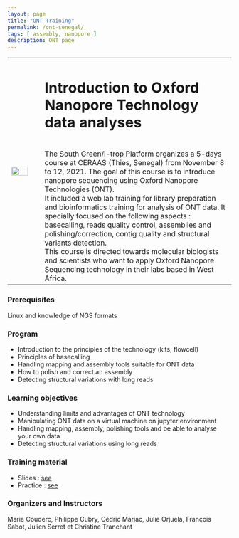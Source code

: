 ```yaml
---
layout: page
title: "ONT Training"
permalink: /ont-senegal/
tags: [ assembly, nanopore ]
description: ONT page
---
```

<table class="table-contact">
<tr>
<td width="15%"><img width="80%" src="{{ site.url }}/images/trainings-ont.png" alt="" />
</td>
<td>
<h1> Introduction to Oxford Nanopore Technology data analyses</h1><br />
The South Green/i-trop Platform organizes a 5-days course at CERAAS (Thies, Senegal) from November 8 to 12, 2021. The goal of this course is to introduce nanopore sequencing using Oxford Nanopore Technologies (ONT).  
<br />
It included a web lab training for library preparation and bioinformatics training for analysis of ONT data. It specially focused on the following aspects : basecalling, reads quality control, assemblies and polishing/correction, contig quality and structural variants detection.
<br/> 
This course is directed towards molecular biologists and scientists who want to apply Oxford Nanopore Sequencing technology in their labs based in West Africa.
</td>
</tr>
</table>

### Prerequisites
Linux and knowledge of NGS formats 

<div id="colonne1">
<h3>Program</h3>
<ul>
<li>Introduction to the principles of the technology (kits, flowcell)</li>
<li>Principles of basecalling</li>
<li>Handling mapping and assembly tools suitable for ONT data</li>
<li>How to polish and correct an assembly</li>
<li>Detecting structural variations with long reads</li>
</ul>
</div>


<div id="colonne2">
<h3>Learning objectives</h3>
<ul>
<li>Understanding limits and advantages of ONT technology</li>
<li>Manipulating ONT data on a virtual machine on jupyter environment</li>
<li>Handling mapping, assembly, polishing tools and be able to analyse your own data</li> 
<li>Detecting structural variations using long reads</li>
</ul>
</div>


<div id="colonne3">
<h3>Training material</h3>
<ul>
<li>Slides : <a target="_blank" href="{{ site.url }}/files/ont_2021.pdf">see</a></li>
<li>Practice : <a target="_blank" href="https://github.com/SouthGreenPlatform/training_ONT_teaching/tree/2021">see</a> </li>
</ul>
</div>

<div id="nextInline" class="clearfix">
<h3>Organizers and Instructors</h3>
Marie Couderc, Philippe Cubry, Cédric Mariac, Julie Orjuela, François Sabot, Julien Serret et Christine Tranchant
</div>
